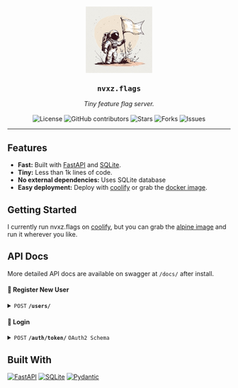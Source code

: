 <div align="center">
  <a href="https://github.com/jacobbridges/nvxz.flags">
    <img src="https://github.com/jacobbridges/nvxz.flags/blob/main/_docs/assets/logo.jpg?raw=true" alt="Repo Logo" height="150">
  </a>
</div>

<h3 align="center"><pre>nvxz.flags</pre></h3>

<div align="center"><i>Tiny feature flag server.</i></div>
&nbsp;

<div align="center">
  <img src="https://img.shields.io/badge/license-MIT-blue.svg?labelColor=003694&color=ffffff" alt="License">
  <img src="https://img.shields.io/github/contributors/jacobbridges/nvxz.flags?labelColor=003694&color=ffffff" alt="GitHub contributors" >
  <img src="https://img.shields.io/github/stars/jacobbridges/nvxz.flags.svg?labelColor=003694&color=ffffff" alt="Stars">
  <img src="https://img.shields.io/github/forks/jacobbridges/nvxz.flags.svg?labelColor=003694&color=ffffff" alt="Forks">
  <img src="https://img.shields.io/github/issues/jacobbridges/nvxz.flags.svg?labelColor=003694&color=ffffff" alt="Issues">
</div>

----

## Features

* **Fast:** Built with [FastAPI](https://github.com/fastapi/fastapi) and [SQLite](https://www.sqlite.org/).
* **Tiny:** Less than 1k lines of code.
* **No external dependencies:** Uses SQLite database
* **Easy deployment:** Deploy with [coolify](#) or grab the [docker image](#).

## Getting Started

I currently run nvxz.flags on [coolify](https://coolify.io/), but you can grab the [alpine image](#) and run it wherever you like.


## API Docs

More detailed API docs are available on swagger at `/docs/` after install.

#### 🔌 Register New User

<details>
 <summary><code>POST</code> <code><b>/users/</b></code></summary>

##### Example Body

```json
{
  "username": "john",
  "password": "jingleheimersmith"
}
```

##### Parameters

> | name      |  type     | data type               | description                                                           |
> |-----------|-----------|-------------------------|-----------------------------------------------------------------------|
> | username  |  required | string                  | Username on the platform |
> | password  |  required | string                  | Password for login |


##### Responses

> | http code     | content-type                      | response                                                            |
> |---------------|-----------------------------------|---------------------------------------------------------------------|
> | `201`         | `application/json`                | `<User object returned>`                                |
> | `400`         | `application/json`                | `{"detail": "Bad Request"}`                                         |
> | `409`         | `application/json`                | `{"detail": "Username is taken"}`                                   |

##### Example cURL

> ```shell
>  curl -X POST -H "Content-Type: application/json" --data @post.json http://localhost:8000/users/
> ```

</details>


#### 🔌 Login

<details>
 <summary><code>POST</code> <code><b>/auth/token/</b></code> <code>OAuth2 Schema</code></summary>

##### Parameters

> | name       |  type     | data type               | description                                                           |
> |------------|-----------|-------------------------|-----------------------------------------------------------------------|
> | grant_type |  required | string                  | Part of OAuth2 scheme. Set to "password" |
> | username   |  required | string                  | Username on the platform |
> | password   |  required | string                  | Password for login |


##### Responses

> | http code     | content-type                      | response                                                            |
> |---------------|-----------------------------------|---------------------------------------------------------------------|
> | `200`         | `application/json`                | `<session token returned>`                                |
> | `400`         | `application/json`                | `{"detail": "Invalid username or password"}`                                         |

##### Example cURL

> ```shell
> curl -X 'POST' \
  'https://localhost:8000/auth/token' \
  -H 'accept: application/json' \
  -H 'Content-Type: application/x-www-form-urlencoded' \
  -d 'grant_type=password&username=test&password=test'
> ```

</details>


## Built With

[![FastAPI](https://img.shields.io/badge/fastapi-109989?style=for-the-badge&logo=FASTAPI&logoColor=white)](#)
[![SQLite](https://img.shields.io/badge/Sqlite-003B57?style=for-the-badge&logo=sqlite&logoColor=white)](#)
[![Pydantic](https://img.shields.io/badge/Pydantic-E92063?style=for-the-badge&logo=Pydantic&logoColor=white)](#)